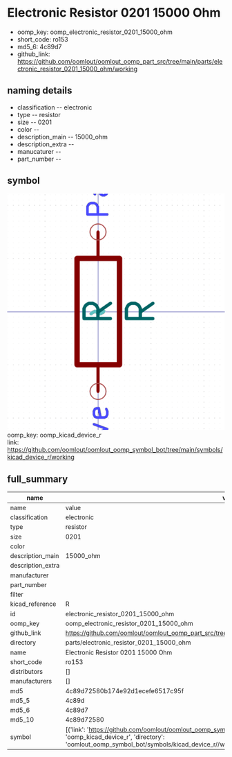# Electronic Resistor 0201 15000 Ohm

  
* oomp_key: oomp_electronic_resistor_0201_15000_ohm 
* short_code: ro153
* md5_6: 4c89d7  
* github_link: https://github.com/oomlout/oomlout_oomp_part_src/tree/main/parts/electronic_resistor_0201_15000_ohm/working  
## naming details
* classification -- electronic
* type -- resistor
* size -- 0201
* color -- 
* description_main -- 15000_ohm
* description_extra -- 
* manucaturer -- 
* part_number -- 



## symbol

![](symbol/0/working/working_600.png)  
oomp_key: oomp_kicad_device_r  
link: https://github.com/oomlout/oomlout_oomp_symbol_bot/tree/main/symbols/kicad_device_r/working  


## full_summary
| name | value | 
| --- | --- | 
| name | value | 
| classification | electronic | 
| type | resistor | 
| size | 0201 | 
| color |  | 
| description_main | 15000_ohm | 
| description_extra |  | 
| manufacturer |  | 
| part_number |  | 
| filter |  | 
| kicad_reference | R | 
| id | electronic_resistor_0201_15000_ohm | 
| oomp_key | oomp_electronic_resistor_0201_15000_ohm | 
| github_link | https://github.com/oomlout/oomlout_oomp_part_src/tree/main/parts/electronic_resistor_0201_15000_ohm/working | 
| directory | parts/electronic_resistor_0201_15000_ohm | 
| name | Electronic Resistor 0201 15000 Ohm | 
| short_code | ro153 | 
| distributors | [] | 
| manufacturers | [] | 
| md5 | 4c89d72580b174e92d1ecefe6517c95f | 
| md5_5 | 4c89d | 
| md5_6 | 4c89d7 | 
| md5_10 | 4c89d72580 | 
| symbol | [{'link': 'https://github.com/oomlout/oomlout_oomp_symbol_bot/tree/main/symbols/kicad_device_r', 'oomp_key': 'oomp_kicad_device_r', 'directory': 'oomlout_oomp_symbol_bot/symbols/kicad_device_r//working/working.kicad_sym'}] | 
